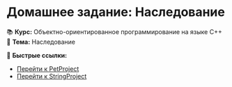 # Домашнее задание: Наследование

📚 **Курс:** Объектно-ориентированное программирование на языке C++  
📌 **Тема:** Наследование 

🔗 **Быстрые ссылки:**
- [Перейти к PetProject](./PetProject)
- [Перейти к StringProject](./StringProject)
